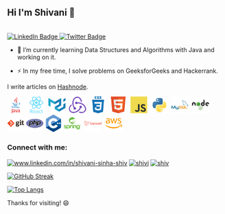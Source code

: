 ## Hi I'm Shivani 👋

<img src="https://komarev.com/ghpvc/?username=chiragha&style=flat-square&color=blue" alt=""/>


<!--
**chiragha/chiragha** is a ✨ _special_ ✨ repository because its `README.md` (this file) appears on your GitHub profile. -->
<div id="badges">
  <a href="https://www.linkedin.com/in/shivani-sinha-shiv/">
    <img src="https://img.shields.io/badge/LinkedIn-blue?style=for-the-badge&logo=linkedin&logoColor=white" alt="LinkedIn Badge"/>
  </a>
  <a href="https://x.com/S_sinha30">
    <img src="https://img.shields.io/badge/Twitter-blue?style=for-the-badge&logo=twitter&logoColor=white" alt="Twitter Badge"/>
  </a>
 
</div>

- :seedling: I’m currently learning Data Structures and Algorithms with Java and working on it.

- :zap: In my free time, I solve problems on GeeksforGeeks and Hackerrank.

I write articles on [Hashnode](https://chiragha.hashnode.dev/). 




<div>
  <img src="https://github.com/devicons/devicon/blob/master/icons/java/java-original-wordmark.svg" title="Java" alt="Java" width="40" height="40"/>&nbsp;
  <img src="https://github.com/devicons/devicon/blob/master/icons/react/react-original-wordmark.svg" title="React" alt="React" width="40" height="40"/>&nbsp;
  <img src="https://github.com/devicons/devicon/blob/master/icons/materialui/materialui-original.svg" title="Material UI" alt="Material UI" width="40" height="40"/>&nbsp;
  <img src="https://github.com/devicons/devicon/blob/master/icons/redux/redux-original.svg" title="Redux" alt="Redux " width="40" height="40"/>&nbsp;
  <img src="https://github.com/devicons/devicon/blob/master/icons/css3/css3-plain-wordmark.svg"  title="CSS3" alt="CSS" width="40" height="40"/>&nbsp;
  <img src="https://github.com/devicons/devicon/blob/master/icons/html5/html5-original.svg" title="HTML5" alt="HTML" width="40" height="40"/>&nbsp;
  <img src="https://github.com/devicons/devicon/blob/master/icons/javascript/javascript-original.svg" title="JavaScript" alt="JavaScript" width="40" height="40"/>&nbsp;
  <img src="https://github.com/devicons/devicon/blob/master/icons/python/python-original.svg" title="Gatsby"  alt="Python" width="40" height="40"/>&nbsp;
  <img src="https://github.com/devicons/devicon/blob/master/icons/mysql/mysql-original-wordmark.svg" title="MySQL"  alt="MySQL" width="40" height="40"/>&nbsp;
  <img src="https://github.com/devicons/devicon/blob/master/icons/nodejs/nodejs-original-wordmark.svg" title="NodeJS" alt="NodeJS" width="40" height="40"/>&nbsp;
  <img src="https://github.com/devicons/devicon/blob/master/icons/git/git-original-wordmark.svg" title="Git" **alt="Git" width="40" height="40"/>
  <img src="https://raw.githubusercontent.com/devicons/devicon/master/icons/php/php-original.svg" alt="php" width="40" height="40"/>
  <img src="https://raw.githubusercontent.com/devicons/devicon/master/icons/cplusplus/cplusplus-original.svg" alt="cplusplus" width="40" height="40"/>
  <img src="https://github.com/devicons/devicon/blob/master/icons/spring/spring-original-wordmark.svg" title="Spring" alt="Spring" width="40" height="40"/>&nbsp;
  <img src="https://github.com/devicons/devicon/blob/master/icons/laravel/laravel-original-wordmark.svg" title="Laravel" alt="Laravel" width="40" height="40"/>&nbsp;
  <img src="https://github.com/devicons/devicon/blob/master/icons/amazonwebservices/amazonwebservices-plain-wordmark.svg" title="AWS" alt="AWS" width="40" height="40"/>&nbsp;
</div>



<h3 align="left">Connect with me:</h3>
<p align="left">
<a href="https://www.linkedin.com/in/shivani-sinha-shiv" target="blank"><img align="center" src="https://cdn.jsdelivr.net/npm/simple-icons@3.0.1/icons/linkedin.svg" alt="www.linkedin.com/in/shivani-sinha-shiv" height="30" width="40" /></a>
<a href="https://www.hackerrank.com/profile/ssaritassinha" target="blank"><img align="center" src="https://cdn.jsdelivr.net/npm/simple-icons@3.0.1/icons/hackerrank.svg" alt="shivi" height="30" width="40" /></a>
<a href="https://www.geeksforgeeks.org/user/shiviweguar/" target="blank"><img align="center" src="https://cdn.jsdelivr.net/npm/simple-icons@3.0.1/icons/geeksforgeeks.svg" alt="shiv" height="30" width="40" /></a>
</p>

[![GitHub Streak](http://github-readme-streak-stats.herokuapp.com?user=chiragha&theme=dark&background=000000)](https://git.io/streak-stats)





[![Top Langs](https://github-readme-stats.vercel.app/api/top-langs/?username=chiragha&layout=compact&theme=vision-friendly-dark)](https://github.com/chiragha/github-readme-stats)


Thanks for visiting! 😄
